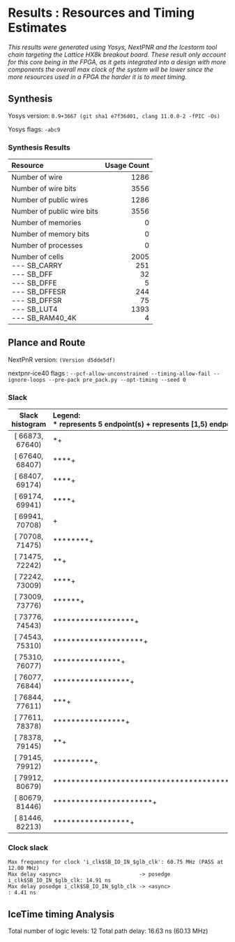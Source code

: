 # Results : Resources and Timing Estimates
_This results were generated using Yosys, NextPNR and the Icestorm tool chain targeting the Lattice HX8k breakout board. These result only account for this core being in the FPGA, as it gets integrated into a design with more components the overall max clock of the system will be lower since the more resources used in a FPGA the harder it is to meet timing._

## Synthesis 
 Yosys version: `0.9+3667 (git sha1 e7f36d01, clang 11.0.0-2 -fPIC -Os)`

 Yosys flags: `-abc9`

### Synthesis Results
| Resource | Usage Count | 
| :-------------- | ---------: |
| Number of  wire           | 1286|
| Number of wire bits       | 3556|
| Number of public wires    | 1286|
| Number of public wire bits| 3556|
| Number of memories|               0|
| Number of memory bits|            0|
| Number of processes|              0|
| Number of cells<br> --- SB_CARRY <br> --- SB_DFF <br> --- SB_DFFE <br> --- SB_DFFESR <br> --- SB_DFFSR <br> --- SB_LUT4 <br> --- SB_RAM40_4K |               2005<br>251<br>32<br>5<br>244<br>75<br>1393<br>4|

## Plance and Route
NextPnR version: `(Version d5dde5df)`

nextpnr-ice40 flags : `--pcf-allow-unconstrained --timing-allow-fail --ignore-loops --pre-pack pre_pack.py --opt-timing --seed 0`

### Slack

|**Slack histogram** | Legend:<br> * represents 5 endpoint(s) + represents [1,5) endpoint(s)|
| :--------------: | :-------------- |
|[ 66873,  67640) |*+|
|[ 67640,  68407) |****+|
|[ 68407,  69174) |****+|
|[ 69174,  69941) |****+|
|[ 69941,  70708) |+|
|[ 70708,  71475) |********+|
|[ 71475,  72242) |**+|
|[ 72242,  73009) |****+|
|[ 73009,  73776) |******+|
|[ 73776,  74543) |******************+|
|[ 74543,  75310) |********************+|
|[ 75310,  76077) |***************+|
|[ 76077,  76844) |*****************+|
|[ 76844,  77611) |***+|
|[ 77611,  78378) |****************+|
|[ 78378,  79145) |**+|
|[ 79145,  79912) |*********+|
|[ 79912,  80679) |************************************************************ |
|[ 80679,  81446) |**********************+|
|[ 81446,  82213) |*****************+|


### Clock slack

    Max frequency for clock 'i_clk$SB_IO_IN_$glb_clk': 60.75 MHz (PASS at 12.00 MHz)
    Max delay <async>                         -> posedge i_clk$SB_IO_IN_$glb_clk: 14.91 ns
    Max delay posedge i_clk$SB_IO_IN_$glb_clk -> <async>                        : 4.41 ns



## IceTime timing Analysis

Total number of logic levels: 12
Total path delay: 16.63 ns (60.13 MHz)
